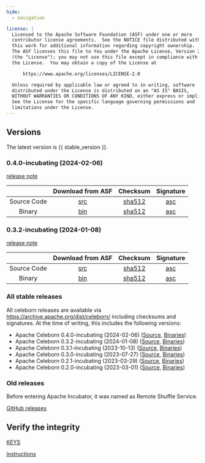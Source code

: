 ```yaml
---
hide:
  - navigation

license: |
  Licensed to the Apache Software Foundation (ASF) under one or more
  contributor license agreements.  See the NOTICE file distributed with
  this work for additional information regarding copyright ownership.
  The ASF licenses this file to You under the Apache License, Version 2.0
  (the "License"); you may not use this file except in compliance with
  the License.  You may obtain a copy of the License at

      https://www.apache.org/licenses/LICENSE-2.0

  Unless required by applicable law or agreed to in writing, software
  distributed under the License is distributed on an "AS IS" BASIS,
  WITHOUT WARRANTIES OR CONDITIONS OF ANY KIND, either express or implied.
  See the License for the specific language governing permissions and
  limitations under the License.
---
```


## Versions

The latest version is {{ stable_version }}.


### 0.4.0-incubating (2024-02-06)

[release note](community/release_notes/release_note_0.4.0.md)

|             |                                                           Download from ASF                                                           |                                                                  Checksum                                                                   |                                                                Signature                                                                |
|:-----------:|:-------------------------------------------------------------------------------------------------------------------------------------:|:-------------------------------------------------------------------------------------------------------------------------------------------:|:---------------------------------------------------------------------------------------------------------------------------------------:|
| Source Code | [src](https://www.apache.org/dyn/closer.lua/incubator/celeborn/celeborn-0.4.0-incubating/apache-celeborn-0.4.0-incubating-source.tgz) |   [sha512](https://downloads.apache.org/incubator/celeborn/celeborn-0.4.0-incubating/apache-celeborn-0.4.0-incubating-source.tgz.sha512)    |    [asc](https://downloads.apache.org/incubator/celeborn/celeborn-0.4.0-incubating/apache-celeborn-0.4.0-incubating-source.tgz.asc)     |
| Binary      |  [bin](https://www.apache.org/dyn/closer.lua/incubator/celeborn/celeborn-0.4.0-incubating/apache-celeborn-0.4.0-incubating-bin.tgz)   |     [sha512](https://downloads.apache.org/incubator/celeborn/celeborn-0.4.0-incubating/apache-celeborn-0.4.0-incubating-bin.tgz.sha512)     |      [asc](https://downloads.apache.org/incubator/celeborn/celeborn-0.4.0-incubating/apache-celeborn-0.4.0-incubating-bin.tgz.asc)      |



### 0.3.2-incubating (2024-01-08)

[release note](community/release_notes/release_note_0.3.2.md)

|             |                                                           Download from ASF                                                           |                                                                    Checksum                                                                     |                                                                 Signature                                                                 |
|:-----------:|:-------------------------------------------------------------------------------------------------------------------------------------:|:-----------------------------------------------------------------------------------------------------------------------------------------------:|:-----------------------------------------------------------------------------------------------------------------------------------------:|
| Source Code | [src](https://www.apache.org/dyn/closer.lua/incubator/celeborn/celeborn-0.3.2-incubating/apache-celeborn-0.3.2-incubating-source.tgz) | [sha512](https://downloads.apache.org/incubator/celeborn/celeborn-0.3.2-incubating/apache-celeborn-0.3.2-incubating-source.tgz.sha512) | [asc](https://downloads.apache.org/incubator/celeborn/celeborn-0.3.2-incubating/apache-celeborn-0.3.2-incubating-source.tgz.asc) |
| Binary      |  [bin](https://www.apache.org/dyn/closer.lua/incubator/celeborn/celeborn-0.3.2-incubating/apache-celeborn-0.3.2-incubating-bin.tgz)   |  [sha512](https://downloads.apache.org/incubator/celeborn/celeborn-0.3.2-incubating/apache-celeborn-0.3.2-incubating-bin.tgz.sha512)   |  [asc](https://downloads.apache.org/incubator/celeborn/celeborn-0.3.2-incubating/apache-celeborn-0.3.2-incubating-bin.tgz.asc)   |

### All stable releases

All celeborn releases are available via https://archive.apache.org/dist/celeborn/ including checksums and signatures. At the time of writing, this includes the following versions:
* Apache Celeborn 0.4.0-incubating (2024-02-06) ([Source](https://archive.apache.org/dist/incubator/celeborn/celeborn-0.4.0-incubating/apache-celeborn-0.4.0-incubating-source.tgz), [Binaries](https://archive.apache.org/dist/incubator/celeborn/celeborn-0.4.0-incubating/))
* Apache Celeborn 0.3.2-incubating (2024-01-08) ([Source](https://archive.apache.org/dist/incubator/celeborn/celeborn-0.3.2-incubating/apache-celeborn-0.3.2-incubating-source.tgz), [Binaries](https://archive.apache.org/dist/incubator/celeborn/celeborn-0.3.2-incubating/))
* Apache Celeborn 0.3.1-incubating (2023-10-13) ([Source](https://archive.apache.org/dist/incubator/celeborn/celeborn-0.3.1-incubating/apache-celeborn-0.3.1-incubating-source.tgz), [Binaries](https://archive.apache.org/dist/incubator/celeborn/celeborn-0.3.1-incubating/))
* Apache Celeborn 0.3.0-incubating (2023-07-27) ([Source](https://archive.apache.org/dist/incubator/celeborn/celeborn-0.3.0-incubating/apache-celeborn-0.3.0-incubating-source.tgz), [Binaries](https://archive.apache.org/dist/incubator/celeborn/celeborn-0.3.0-incubating/))
* Apache Celeborn 0.2.1-incubating (2023-03-29) ([Source](https://archive.apache.org/dist/incubator/celeborn/celeborn-0.2.1-incubating/apache-celeborn-0.2.1-incubating-source.tgz), [Binaries](https://archive.apache.org/dist/incubator/celeborn/celeborn-0.2.1-incubating/))
* Apache Celeborn 0.2.0-incubating (2023-03-01) ([Source](https://archive.apache.org/dist/incubator/celeborn/celeborn-0.2.0-incubating/apache-celeborn-0.2.0-incubating-source.tgz), [Binaries](https://archive.apache.org/dist/incubator/celeborn/celeborn-0.2.0-incubating/))

### Old releases

Before entering Apache Incubator, it was named as Remote Shuffle Service.

[GitHub releases](https://github.com/apache/incubator-celeborn/releases)


## Verify the integrity

[KEYS](https://downloads.apache.org/incubator/celeborn/KEYS)

[Instructions](https://www.apache.org/info/verification.html)
